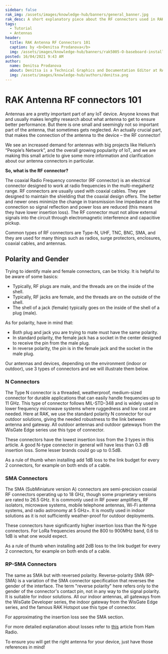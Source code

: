 ```yaml
---
sidebar: false
rak_img: /assets/images/knowledge-hub/banners/general_banner.jpg
rak_desc: A short explanatory piece about the RF connectors used in RAK's devices. Have a look and use it as a reference when making decisions about your antenna choice.
tags:
  - Tutorial
  - Antennas
header:
  title: RAK Antenna RF Connectors 101
  caption: by <b>Denitsa Prodanova</b>
  img: /assets/images/knowledge-hub/banners/rak5005-O-baseboard-installation-guide.jpg
posted: 16/04/2021 9:43 AM
author:
  name: Denitsa Prodanova
  about: Denitsa is a Technical Graphics and Documentation Editor at RAKwireless. She is passionate about the arts and believes technology and art go hand in hand.
  img: /assets/images/knowledge-hub/authors/denitsa.png
---
```


# RAK Antenna RF connectors 101

Antennas are a pretty important part of any IoT device. Anyone knows that and usually makes lengthy research about what antenna to get to ensure better performance. But there is one small and seemingly not so important part of the antenna, that sometimes gets neglected. An actually crucial part, that makes the connection of the antenna to the device – the RF connector!

We see an increased demand for antennas with big projects like Helium’s “People’s Network”, and the overall growing popularity of IoT, and we are making this small article to give some more information and clarification about our antenna connectors in particular. 

**So, what is the RF connector?**

The coaxial Radio Frequency connector (RF connector) is an electrical connector designed to work at radio frequencies in the multi-megahertz range. RF connectors are usually used with coaxial cables. They are designed to maintain the shielding that the coaxial design offers. The better and newer ones minimize the change in transmission line impedance at the connection so signal reflection and power loss are reduced (this means they have lower insertion loss). The RF connector must not allow external signals into the circuit through electromagnetic interference and capacitive pickup.

Common types of RF connectors are Type-N, UHF, TNC, BNC, SMA, and they are used for many things such as radios, surge protectors, enclosures, coaxial cables, and antennas. 


## Polarity and Gender

Trying to identify male and female connectors, can be tricky. It is helpful to be aware of some basics:
- Typically, RF plugs are male, and the threads are on the inside of the shell.
- Typically, RF jacks are female, and the threads are on the outside of the shell.
- The shell of a jack (female) typically goes on the inside of the shell of a plug (male).

As for polarity, have in mind that:

- Both plug and jack you are trying to mate must have the same polarity.
- In standard polarity, the female jack has a socket in the center designed to receive the pin from the male plug.
- In reverse polarity, the pin is in the female jack and the socket in the male plug.

Our antennas and devices, depending on the environment (indoor or outdoor), use 3 types of connectors and we will illustrate them below.


### N Connectors

The Type N connector is a threaded, weatherproof, medium-sized connector for durable applications that can easily handle frequencies up to 11 GHz. This type of connector follows MIL-STD-348 and is widely used in lower frequency microwave systems where ruggedness and low cost are needed. Here at RAK, we use the standard polarity N connector for our outdoor solutions, giving the needed robustness to the link between antenna and gateway. All outdoor antennas and outdoor gateways from the WisGate Edge series use this type of connector.

<rk-img
  src="/assets/images/knowledge-hub/tutorials/rak-rf-connectors/ntype.png"
  width="60%"
  caption="N-Type Connectors"
/>

These connectors have the lowest insertion loss from the 3 types in this article. A good N-type connector in general will have less than 0.3 dB insertion loss. Some lesser brands could go up to 0.5dB.

As a rule of thumb when installing add 1dB loss to the link budget for every 2 connectors, for example on both ends of a cable.


### SMA Connectors 

The SMA (SubMiniature version A) connectors are semi-precision coaxial RF connectors operating up to 18 GHz, though some proprietary versions are rated to 26.5 GHz. It is commonly used in RF power amplifiers, RF isolators, microwave systems, mobile telephone antennas, Wi-Fi antenna systems, and radio astronomy at 5 GHz+. It is mostly used in indoor solutions as it is not sufficiently weather-proof for outdoor deployments.

<rk-img
  src="/assets/images/knowledge-hub/tutorials/rak-rf-connectors/sma.png"
  width="70%"
  caption="SMA Connectors"
/>

These connectors have significantly higher insertion loss than the N-type connectors. For LoRa frequencies around the 800 to 900MHz band, 0.6 to 1dB is what one would expect. 

As a rule of thumb when installing add 2dB loss to the link budget for every 2 connectors, for example on both ends of a cable.



### RP-SMA Connectors

The same as SMA but with reversed polarity. Reverse-polarity SMA (RP-SMA) is a variation of the SMA connector specification that reverses the gender of the interface. The term "reverse polarity" here refers only to the gender of the connector's contact pin, not in any way to the signal polarity. It is suitable for indoor solutions. All our indoor antennas, all gateways from the WisGate Developer series, the indoor gateway from the WisGate Edge series, and the famous RAK Hotspot use this type of connector.

<rk-img
  src="/assets/images/knowledge-hub/tutorials/rak-rf-connectors/rpsma.png"
  width="70%"
  caption="RP-SMA Connectors"
/>

For approximating the insertion loss see the SMA section.

For more detailed explanation about losses refer to [this](https://www.hamradio.me/connectors/uhf-connector-test-results.html?fbclid=IwAR0VV-TMbFf0NLpzMBGqLdtIv8oYPKSeJYVhBZ7hqUCzrd12cCep1gzb4uE) article from Ham Radio.

To ensure you will get the right antenna for your device, just have those references in mind! 

<rk-author />